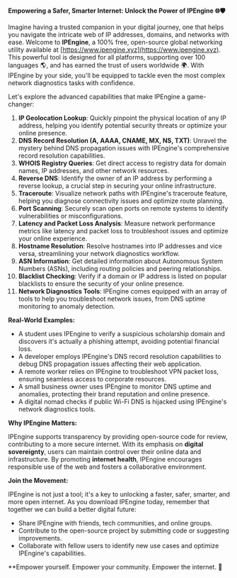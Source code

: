 **Empowering a Safer, Smarter Internet: Unlock the Power of IPEngine 🌐🛡️**

Imagine having a trusted companion in your digital journey, one that helps you navigate the intricate web of IP addresses, domains, and networks with ease. Welcome to **IPEngine**, a 100% free, open-source global networking utility available at [https://www.ipengine.xyz](https://www.ipengine.xyz). This powerful tool is designed for all platforms, supporting over 100 languages 🌎, and has earned the trust of users worldwide 🌍. With IPEngine by your side, you'll be equipped to tackle even the most complex network diagnostics tasks with confidence.

Let's explore the advanced capabilities that make IPEngine a game-changer:

1.  **IP Geolocation Lookup**: Quickly pinpoint the physical location of any IP address, helping you identify potential security threats or optimize your online presence.
2.  **DNS Record Resolution (A, AAAA, CNAME, MX, NS, TXT)**: Unravel the mystery behind DNS propagation issues with IPEngine's comprehensive record resolution capabilities.
3.  **WHOIS Registry Queries**: Get direct access to registry data for domain names, IP addresses, and other network resources.
4.  **Reverse DNS**: Identify the owner of an IP address by performing a reverse lookup, a crucial step in securing your online infrastructure.
5.  **Traceroute**: Visualize network paths with IPEngine's traceroute feature, helping you diagnose connectivity issues and optimize route planning.
6.  **Port Scanning**: Securely scan open ports on remote systems to identify vulnerabilities or misconfigurations.
7.  **Latency and Packet Loss Analysis**: Measure network performance metrics like latency and packet loss to troubleshoot issues and optimize your online experience.
8.  **Hostname Resolution**: Resolve hostnames into IP addresses and vice versa, streamlining your network diagnostics workflow.
9.  **ASN Information**: Get detailed information about Autonomous System Numbers (ASNs), including routing policies and peering relationships.
10. **Blacklist Checking**: Verify if a domain or IP address is listed on popular blacklists to ensure the security of your online presence.
11. **Network Diagnostics Tools**: IPEngine comes equipped with an array of tools to help you troubleshoot network issues, from DNS uptime monitoring to anomaly detection.

**Real-World Examples:**

*   A student uses IPEngine to verify a suspicious scholarship domain and discovers it's actually a phishing attempt, avoiding potential financial loss.
*   A developer employs IPEngine's DNS record resolution capabilities to debug DNS propagation issues affecting their web application.
*   A remote worker relies on IPEngine to troubleshoot VPN packet loss, ensuring seamless access to corporate resources.
*   A small business owner uses IPEngine to monitor DNS uptime and anomalies, protecting their brand reputation and online presence.
*   A digital nomad checks if public Wi-Fi DNS is hijacked using IPEngine's network diagnostics tools.

**Why IPEngine Matters:**

IPEngine supports transparency by providing open-source code for review, contributing to a more secure internet. With its emphasis on **digital sovereignty**, users can maintain control over their online data and infrastructure. By promoting **internet health**, IPEngine encourages responsible use of the web and fosters a collaborative environment.

**Join the Movement:**

IPEngine is not just a tool; it's a key to unlocking a faster, safer, smarter, and more open internet. As you download IPEngine today, remember that together we can build a better digital future:

*   Share IPEngine with friends, tech communities, and online groups.
*   Contribute to the open-source project by submitting code or suggesting improvements.
*   Collaborate with fellow users to identify new use cases and optimize IPEngine's capabilities.

**Empower yourself. Empower your community. Empower the internet. 🚀